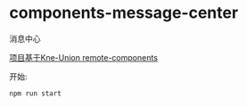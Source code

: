 # components-message-center

消息中心

[项目基于Kne-Union remote-components](https://www.kne-union.top/#/components)

开始:

```shell
npm run start
```
